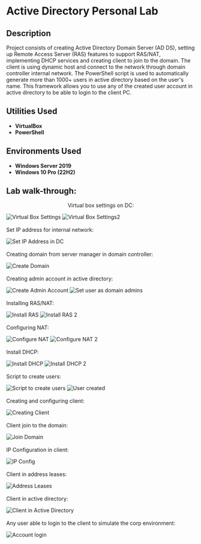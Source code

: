 <h1>Active Directory Personal Lab</h1>

 ###

<h2>Description</h2>
Project consists of creating Active Directory Domain Server (AD DS), setting up Remote Access Server (RAS) features to support RAS/NAT, implementing DHCP services and creating client to join to the domain. The client is using dynamic host and connect to the network through domain controller internal network.
The PowerShell script is used to automatically generate more than 1000+ users in active directory based on the user's name. This framework allows you to use any of the created user account in active directory to be able to login to the client PC.
<br />


<h2>Utilities Used</h2>

- <b>VirtualBox</b>
- <b>PowerShell</b>

<h2>Environments Used </h2>

- <b>Windows Server 2019</b>
- <b>Windows 10 Pro (22H2)</b> 

<h2>Lab walk-through:</h2>
<p align="center">
  Virtual box settings on DC: <br />

  ![Virtual Box Settings](https://github.com/shiroma07/ActiveDirectoryLab/assets/44857427/1058de9f-40e8-430a-ab76-a218337759d6)
  ![Virtual Box Settings2](https://github.com/shiroma07/ActiveDirectoryLab/assets/44857427/1565f725-84fe-445a-ab7f-4fb589f546dc)
<br />
<br />
  Set IP address for internal network: <br />
 
   ![Set IP Address in DC](https://github.com/shiroma07/ActiveDirectoryLab/assets/44857427/98e31966-d7be-4165-9e5b-4a30bc7efdf8)
<br />
<br />
  Creating domain from server manager in domain controller: <br />

   ![Create Domain](https://github.com/shiroma07/ActiveDirectoryLab/assets/44857427/dfa04a7b-548b-43f6-8a29-a21b4d68a99b)
<br />
<br />
  Creating admin account in active directory: <br />

   ![Create Admin Account](https://github.com/shiroma07/ActiveDirectoryLab/assets/44857427/ddb8d1e7-6e95-42f5-b53a-1cd9aaa7c4bd)
   ![Set user as domain admins](https://github.com/shiroma07/ActiveDirectoryLab/assets/44857427/3e3bda98-a3c5-47e3-945e-6d0cc16053a2)
<br />
<br />
  Installing RAS/NAT: <br />

   ![Install RAS](https://github.com/shiroma07/ActiveDirectoryLab/assets/44857427/88263e6e-9a6b-42fa-bb4a-0fc38af4f7e2)
   ![Install RAS 2](https://github.com/shiroma07/ActiveDirectoryLab/assets/44857427/8ffc5727-dc7a-40cc-8e6b-c57d4f7e7d5a)
<br />
<br />
  Configuring NAT: <br />

   ![Configure NAT](https://github.com/shiroma07/ActiveDirectoryLab/assets/44857427/be719d97-16f7-4770-909f-263c8fdf0e6e)
   ![Configure NAT 2](https://github.com/shiroma07/ActiveDirectoryLab/assets/44857427/0a2c5836-a778-44be-871b-8b4faa58850a)
<br />
<br />
  Install DHCP: <br />

   ![Install DHCP](https://github.com/shiroma07/ActiveDirectoryLab/assets/44857427/1c2e56aa-c20b-4823-aafb-dff3cc58a14f)
   ![Install DHCP 2](https://github.com/shiroma07/ActiveDirectoryLab/assets/44857427/173fa1bc-be4c-4c10-9884-285efcdf7496)
<br />
<br />
  Script to create users: <br />
  
   ![Script to create users](https://github.com/shiroma07/ActiveDirectoryLab/assets/44857427/0facf40c-d4ef-4a64-8c58-4c0ffdd923e8)
   ![User created](https://github.com/shiroma07/ActiveDirectoryLab/assets/44857427/244e2268-0e96-436f-92e3-cdecc7198a76)
<br />
<br />
  Creating and configuring client: <br />

   ![Creating Client](https://github.com/shiroma07/ActiveDirectoryLab/assets/44857427/2b97a48c-208e-4a34-bec2-98d9965be90b)
<br />
<br />
  Client join to the domain: <br />
 
   ![Join Domain](https://github.com/shiroma07/ActiveDirectoryLab/assets/44857427/afda9c40-a4c6-4a3a-914e-51b34e12f4b2)
<br />
<br />
  IP Configuration in client: <br />

   ![IP Config](https://github.com/shiroma07/ActiveDirectoryLab/assets/44857427/c179d81f-2af5-43dc-bbe7-a3e9329649d5)
<br />
<br />
  Client in address leases: <br />

   ![Address Leases](https://github.com/shiroma07/ActiveDirectoryLab/assets/44857427/891a32e5-af53-407e-89e0-bae0966e425b)
<br />
<br />
  Client in active directory: <br />

   ![Client in Active Directory](https://github.com/shiroma07/ActiveDirectoryLab/assets/44857427/052313d1-af9c-40d7-97ee-55e1d22d67e7)
<br />
<br />
  Any user able to login to the client to simulate the corp environment: <br />

   ![Account login](https://github.com/shiroma07/ActiveDirectoryLab/assets/44857427/408e72ef-3135-4705-9b03-720f34d244ae)
<br />
<br />
</p>

<!--
 ```diff
- text in red
+ text in green
! text in orange
# text in gray
@@ text in purple (and bold)@@
```
--!>
